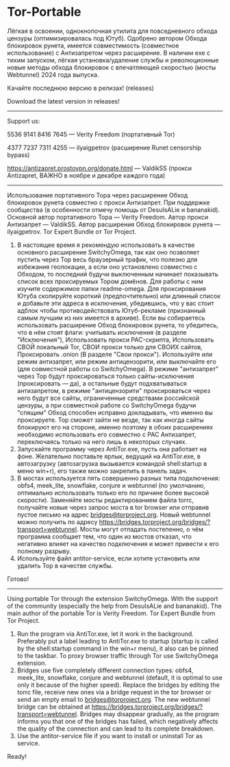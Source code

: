 # Tor-Portable

Лёгкая в освоении, однокнопочная утилита для повседневного обхода цензуры (оптимизировалась под Ютуб). Одобрено автором Обхода блокировок рунета, имеется совместимость (совместное использование) с Антизапретом через расширение. В наличии exe с тихим запуском, лёгкая установка/удаление службы и революционные новые методы обхода блокировок с впечатляющей скоростью (мосты Webtunnel) 2024 года выпуска.

Качайте последнюю версию в релизах! (releases)

Download the latest version in releases!

---
Support us:

5536 9141 8416 7645 — Verity Freedom (портативный Tor)

4377 7237 7311 4255 — ilyaigpetrov (расширение Runet censorship bypass)

https://antizapret.prostovpn.org/donate.html — ValdikSS (прокси Antizapret, ВАЖНО в ноябре и декабре каждого года)

---
Использование портативного Тора через расширение Обход блокировок рунета совместно с прокси Антизапрет. При поддержке сообщества (в особенности отмечу помощь от DesuIsALie и bananakid). Основной автор портативного Тора — Verity Freedom. Автор прокси Антизапрет — ValdikSS. Автор расширения Обход блокировок рунета — ilyaigpetrov. Tor Expert Bundle от Tor Project.

1) В настоящее время я рекомендую использовать в качестве основного расширение SwitchyOmega, так как оно позволяет пустить через Тор весь браузерный трафик, что полезно для избежания геолокации, а если оно установлено совместно с Обходом, то последний будучи выключенным начинает показывать список всех проксируемых Тором домёнов. Для работы с ним изучите содержимое папки readme-omega. Для проксирования Ютуба скопируйте короткий (предпочтительно) или длинный список и добавьте эти адреса в исключения, убедившись, что у вас стоит адблок чтобы противодействовать Ютуб-рекламе (признанный самым лучшим из них имеется в архиве). Если вы собираетесь использовать расширение Обход блокировок рунета, то убедитесь, что в нём стоят флаги: учитывать исключения (в разделе "Исключения"), Использовать прокси PAC-скрипта, Использовать СВОЙ локальный Tor, СВОИ прокси только для СВОИХ сайтов, Проксировать .onion (В разделе "Свои прокси"). Используйте или режим антизапрет, или режим антицензорити, или выключайте его (для совместной работы со SwitchyOmega). В режиме "антизапрет" через Тор будут проксироваться только сайты-исключения (проксировать — да), а остальные будут подхватываться антизапретом, в режиме "антицензорити" проксироваться через него будут все сайты, ограниченные средствами российской цензуры, а при совместной работе со SwitchyOmega будучи "спящим" Обход способен исправно докладывать, что именно вы проксируете. Тор сможет зайти не везде, так как иногда сайты блокируют его на стороне, именно поэтому в обоих расширениях необходимо использовать его совместно с PAC Антизапрет, переключаясь только на него лишь в некоторых случаях.
2) Запускайте программу через AntiTor.exe, пусть она работает на фоне. Желательно поставьте ярлык, ведущий на AntiTor.exe, в автозагрузку (автозагрузка вызывается командой shell:startup в меню win+r), его также можно закрепить в панель задач.
3) В мостах используется пять совершенно разных типа подключения: obfs4, meek_lite, snowflake, conjure и webtunnel (по умолчанию, оптимально использовать только его по причине более высокой скорости). Заменяйте мосты редактированием файла torrc, получайте новые через запрос моста в tor browser или отправив пустое письмо на адрес bridges@torproject.org. Новый webtunnel можно получить по адресу https://bridges.torproject.org/bridges/?transport=webtunnel. Мосты могут отпадать постепенно, о чём программа сообщает тем, что один из мостов отказал, что негативно влияет на качество подключения и может привести к его полному разрыву.
4) Используйте файл antitor-service, если хотите установить или удалить Тор в качестве службы.

Готово!

---
Using portable Tor through the extension SwitchyOmega. With the support of the community (especially the help from DesuIsALie and bananakid). The main author of the portable Tor is Verity Freedom. Tor Expert Bundle from Tor Project.

1) Run the program via AntiTor.exe, let it work in the background. Preferably put a label leading to AntiTor.exe to startup (startup is called by the shell:startup command in the win+r menu), it also can be pinned to the taskbar. To proxy browser traffic through Tor use SwitchyOmega extension.
2) Bridges use five completely different connection types: obfs4, meek_lite, snowflake, conjure and webtunnel (default, it is optimal to use only it because of the higher speed). Replace the bridges by editing the torrc file, receive new ones via a bridge request in the tor browser or send an empty email to bridges@torproject.org. The new webtunnel bridge can be obtained at https://bridges.torproject.org/bridges/?transport=webtunnel. Bridges may disappear gradually, as the program informs you that one of the bridges has failed, which negatively affects the quality of the connection and can lead to its complete breakdown.
3) Use the antitor-service file if you want to install or uninstall Tor as service.

Ready!
